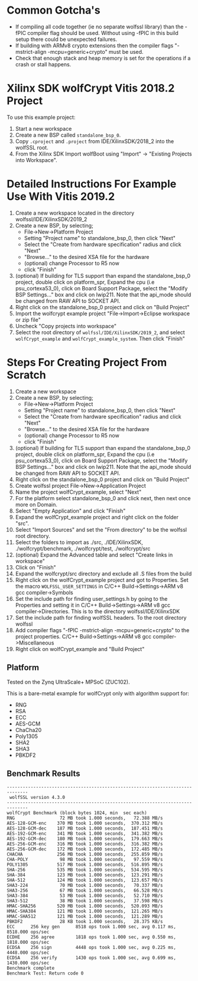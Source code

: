 # Common Gotcha's

- If compiling all code together (ie no separate wolfssl library) than the -fPIC compiler flag should be used. Without using -fPIC in this build setup there could be unexpected failures.
- If building with ARMv8 crypto extensions then the compiler flags "-mstrict-align -mcpu=generic+crypto" must be used.
- Check that enough stack and heap memory is set for the operations if a crash or stall happens.

# Xilinx SDK wolfCrypt Vitis 2018.2 Project

To use this example project:
1. Start a new workspace
2. Create a new BSP called `standalone_bsp_0`.
3. Copy `.cproject` and `.project` from IDE/XilinxSDK/2018_2 into the wolfSSL root.
4. From the Xilinx SDK Import wolfBoot using "Import" -> "Existing Projects into Workspace".


# Detailed Instructions For Example Use With Vitis 2019.2

1. Create a new workspace located in the directory wolfssl/IDE/XilinxSDK/2019_2
2. Create a new BSP, by selecting;
   - File->New->Platform Project
   - Setting "Project name" to standalone_bsp_0, then click "Next"
   - Select the "Create from hardware specification" radius and click "Next"
   - "Browse..." to the desired XSA file for the hardware
   - (optional) change Processor to R5 now
   - click "Finish"
3. (optional) If building for TLS support than expand the standalone_bsp_0 project, double click on platform_spr, Expand the cpu (i.e psu_cortexa53_0), click on Board Support Package, select the "Modify BSP Settings..." box and click on lwip211. Note that the api_mode should be changed from RAW API to SOCKET API.
4. Right click on the standalone_bsp_0 project and click on "Build Project"
5. Import the wolfcrypt example project "File->Import->Eclipse workspace or zip file"
6. Uncheck "Copy projects into workspace"
7. Select the root directory of `wolfssl/IDE/XilinxSDK/2019_2`, and select `wolfCrypt_example` and `wolfCrypt_example_system`. Then click "Finish"


# Steps For Creating Project From Scratch

1. Create a new workspace
2. Create a new BSP, by selecting;
   - File->New->Platform Project
   - Setting "Project name" to standalone_bsp_0, then click "Next"
   - Select the "Create from hardware specification" radius and click "Next"
   - "Browse..." to the desired XSA file for the hardware
   - (optional) change Processor to R5 now
   - click "Finish"
3. (optional) If building for TLS support than expand the standalone_bsp_0 project, double click on platform_spr, Expand the cpu (i.e psu_cortexa53_0), click on Board Support Package, select the "Modify BSP Settings..." box and click on lwip211. Note that the api_mode should be changed from RAW API to SOCKET API.
4. Right click on the standalone_bsp_0 project and click on "Build Project"
5. Create wolfssl project File->New->Application Project
6. Name the project wolfCrypt_example, select "Next"
7. For the platform select standalone_bsp_0 and click next, then next once more on Domain.
8. Select "Empty Application" and click "Finish"
9. Expand the wolfCrypt_example project and right click on the folder "src".
10. Select "Import Sources" and set the "From directory" to be the wolfssl root directory.
11. Select the folders to import as ./src, ./IDE/XilinxSDK, ./wolfcrypt/benchmark, ./wolfcrypt/test, ./wolfcrypt/src
12. (optional) Expand the Advanced table and select "Create links in workspace"
13. Click on "Finish"
14. Expand the wolfcrypt/src directory and exclude all .S files from the build
15. Right click on the wolfCrypt_example project and got to Properties. Set the macro `WOLFSSL_USER_SETTINGS` in C/C++ Build->Settings->ARM v8 gcc compiler->Symbols
16. Set the include path for finding user_settings.h by going to the Properties and setting it in C/C++ Build->Settings->ARM v8 gcc compiler->Directories. This is to the directory wolfssl/IDE/XilinxSDK
17. Set the include path for finding wolfSSL headers. To the root directory wolfssl
18. Add compiler flags "-fPIC -mstrict-align -mcpu=generic+crypto" to the project properties. C/C++ Build->Settings->ARM v8 gcc compiler->Miscellaneous
19. Right click on wolfCrypt_example and "Build Project"


## Platform

Tested on the Zynq UltraScale+ MPSoC (ZUC102).

This is a bare-metal example for wolfCrypt only with algorithm support for:
* RNG
* RSA
* ECC
* AES-GCM
* ChaCha20
* Poly1305
* SHA2
* SHA3
* PBKDF2

## Benchmark Results

```
------------------------------------------------------------------------------
 wolfSSL version 4.3.0
------------------------------------------------------------------------------
wolfCrypt Benchmark (block bytes 1024, min  sec each)
RNG                 72 MB took 1.000 seconds,   72.388 MB/s
AES-128-GCM-enc    370 MB took 1.000 seconds,  370.312 MB/s
AES-128-GCM-dec    187 MB took 1.000 seconds,  187.451 MB/s
AES-192-GCM-enc    341 MB took 1.000 seconds,  341.382 MB/s
AES-192-GCM-dec    180 MB took 1.000 seconds,  179.663 MB/s
AES-256-GCM-enc    316 MB took 1.000 seconds,  316.382 MB/s
AES-256-GCM-dec    172 MB took 1.000 seconds,  172.485 MB/s
CHACHA             256 MB took 1.000 seconds,  255.859 MB/s
CHA-POLY            98 MB took 1.000 seconds,   97.559 MB/s
POLY1305           517 MB took 1.000 seconds,  516.895 MB/s
SHA-256            535 MB took 1.000 seconds,  534.595 MB/s
SHA-384            123 MB took 1.000 seconds,  123.291 MB/s
SHA-512            124 MB took 1.000 seconds,  123.657 MB/s
SHA3-224            70 MB took 1.000 seconds,   70.337 MB/s
SHA3-256            67 MB took 1.000 seconds,   66.528 MB/s
SHA3-384            53 MB took 1.000 seconds,   52.710 MB/s
SHA3-512            38 MB took 1.000 seconds,   37.598 MB/s
HMAC-SHA256        520 MB took 1.000 seconds,  520.093 MB/s
HMAC-SHA384        121 MB took 1.000 seconds,  121.265 MB/s
HMAC-SHA512        121 MB took 1.000 seconds,  121.289 MB/s
PBKDF2              28 KB took 1.000 seconds,   28.375 KB/s
ECC      256 key gen      8518 ops took 1.000 sec, avg 0.117 ms, 8518.000 ops/sec
ECDHE    256 agree        1818 ops took 1.000 sec, avg 0.550 ms, 1818.000 ops/sec
ECDSA    256 sign         4448 ops took 1.000 sec, avg 0.225 ms, 4448.000 ops/sec
ECDSA    256 verify       1430 ops took 1.000 sec, avg 0.699 ms, 1430.000 ops/sec
Benchmark complete
Benchmark Test: Return code 0
```
